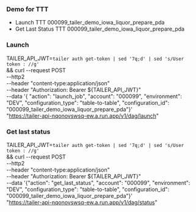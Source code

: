 ### Demo for TTT

- Launch TTT 000099_tailer_demo_iowa_liquor_prepare_pda
- Get Last Status TTT 000099_tailer_demo_iowa_liquor_prepare_pda




### Launch

TAILER_API_JWT=`tailer auth get-token | sed '7q;d' | sed 's/User token : //g'` \
&& curl --request POST \
--http2 \
--header "content-type:application/json" \
--header "Authorization: Bearer ${TAILER_API_JWT}" \
--data '{ "action": "launch_job",
          "account": "000099",
          "environment": "DEV",
          "configuration_type": "table-to-table",
          "configuration_id": "000099_tailer_demo_iowa_liquor_prepare_pda"}' \
"https://tailer-api-nqonovswsq-ew.a.run.app/v1/dag/launch"


### Get last status

TAILER_API_JWT=`tailer auth get-token | sed '7q;d' | sed 's/User token : //g'` \
&& curl --request POST \
--http2 \
--header "content-type:application/json" \
--header "Authorization: Bearer ${TAILER_API_JWT}" \
--data '{"action": "get_last_status",
         "account": "000099",
         "environment": "DEV",
         "configuration_type": "table-to-table",
         "configuration_id": "000099_tailer_demo_iowa_liquor_prepare_pda"}' \
"https://tailer-api-nqonovswsq-ew.a.run.app/v1/dag/status"


